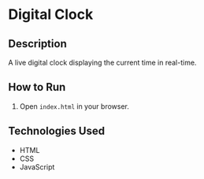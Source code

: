 
# Digital Clock

## Description
A live digital clock displaying the current time in real-time.

## How to Run
1. Open `index.html` in your browser.

## Technologies Used
- HTML
- CSS
- JavaScript

